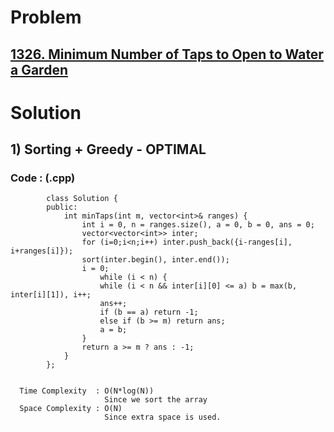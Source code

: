 # Problem

## [1326. Minimum Number of Taps to Open to Water a Garden](https://leetcode.com/problems/minimum-number-of-taps-to-open-to-water-a-garden/)


# Solution 

## 1) Sorting + Greedy - OPTIMAL
 
     
      
      
   ### Code : (.cpp)
    
            class Solution {
            public:
                int minTaps(int m, vector<int>& ranges) {
                    int i = 0, n = ranges.size(), a = 0, b = 0, ans = 0;
                    vector<vector<int>> inter;
                    for (i=0;i<n;i++) inter.push_back({i-ranges[i], i+ranges[i]});
                    sort(inter.begin(), inter.end());
                    i = 0;
                        while (i < n) {
                        while (i < n && inter[i][0] <= a) b = max(b, inter[i][1]), i++;
                        ans++;
                        if (b == a) return -1;
                        else if (b >= m) return ans;
                        a = b;
                    }
                    return a >= m ? ans : -1;
                }
            };
            
 
      Time Complexity  : O(N*log(N)) 
                         Since we sort the array
      Space Complexity : O(N)
                         Since extra space is used.
